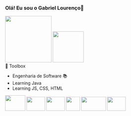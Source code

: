 ### Olá! Eu sou o Gabriel Lourenço👋

<div>
    <img height="150em" src="https://github-readme-stats-ten-gilt.vercel.app/api?username=gabrielreisresende&show_icons=true&theme=dracula&count_private=true">
    <img height="100em" src="https://github-readme-stats-ten-gilt.vercel.app/api/top-langs/?username=gabrielreisresende&layout=compact&theme=dracula">
</div>
🧰 Toolbox
  <ul>
      <li>Engenharia de Software 📚</li>
      <li>Learning Java</li>
  <li>Learning JS, CSS, HTML</li>
  </ul>
 <div>
    <img height='50em' width="65" src='https://cdn.worldvectorlogo.com/logos/java-4.svg'>
    <img height='45em' width="60" src="https://cdn.worldvectorlogo.com/logos/logo-javascript.svg">
    <img height='45em' width="60" src="https://cdn.worldvectorlogo.com/logos/html-1.svg">
    <img height='45em' width="45" src='https://cdn.worldvectorlogo.com/logos/css-3.svg'>
    <img height='45em' width="80" src='https://cdn.worldvectorlogo.com/logos/c-1.svg'>
    <img height='45em' width="60" src='https://cdn.worldvectorlogo.com/logos/c.svg'>
  </div>




